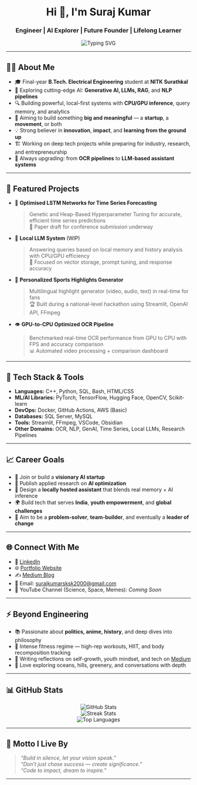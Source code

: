 <h1 align="center">Hi 👋, I'm Suraj Kumar</h1>
<h3 align="center">Engineer | AI Explorer | Future Founder | Lifelong Learner</h3>

<p align="center">
  <img src="https://readme-typing-svg.demolab.com?font=Fira+Code&pause=1000&color=00F700&width=435&lines=Crafting+Code+for+a+Better+World;AI+%7C+ML+%7C+Startups+%7C+Workout+%7C+Passion+Projects" alt="Typing SVG" />
</p>

---

## 🧑‍💻 About Me

- 🎓 Final-year **B.Tech. Electrical Engineering** student at **NITK Surathkal**
- 🧠 Exploring cutting-edge AI: **Generative AI, LLMs, RAG**, and **NLP pipelines**
- 🔍 Building powerful, local-first systems with **CPU/GPU inference**, query memory, and analytics
- 🚀 Aiming to build something **big and meaningful** — a **startup**, a **movement**, or both
- 💡 Strong believer in **innovation**, **impact**, and **learning from the ground up**
- 🏗️ Working on deep tech projects while preparing for industry, research, and entrepreneurship
- 🔁 Always upgrading: from **OCR pipelines** to **LLM-based assistant systems**

---

## 🚩 Featured Projects

- 🔬 **Optimised LSTM Networks for Time Series Forecasting**  
  > Genetic and Heap-Based Hyperparameter Tuning for accurate, efficient time series predictions  
  > 🎯 Paper draft for conference submission underway

- 🧠 **Local LLM System** (WIP)  
  > Answering queries based on local memory and history analysis with CPU/GPU efficiency  
  > 🔧 Focused on vector storage, prompt tuning, and response accuracy

- 🎥 **Personalized Sports Highlights Generator**  
  > Multilingual highlight generator (video, audio, text) in real-time for fans  
  > 🏆 Built during a national-level hackathon using Streamlit, OpenAI API, FFmpeg

- 👁️ **GPU-to-CPU Optimized OCR Pipeline**  
  > Benchmarked real-time OCR performance from GPU to CPU with FPS and accuracy comparison  
  > 📊 Automated video processing + comparison dashboard

---

## 🔧 Tech Stack & Tools

- **Languages:** C++, Python, SQL, Bash, HTML/CSS
- **ML/AI Libraries:** PyTorch, TensorFlow, Hugging Face, OpenCV, Scikit-learn
- **DevOps:** Docker, GitHub Actions, AWS (Basic)
- **Databases:** SQL Server, MySQL
- **Tools:** Streamlit, FFmpeg, VSCode, Obsidian
- **Other Domains:** OCR, NLP, GenAI, Time Series, Local LLMs, Research Pipelines

---

## 📈 Career Goals

- 💼 Join or build a **visionary AI startup**
- 🧪 Publish applied research on **AI optimization**
- 🧠 Design a **locally hosted assistant** that blends real memory + AI inference
- 🌍 Build tech that serves **India**, **youth empowerment**, and **global challenges**
- 🎯 Aim to be a **problem-solver**, **team-builder**, and eventually a **leader of change**

---

## 🌐 Connect With Me

- 🔗 [LinkedIn](https://www.linkedin.com/in/suraj-singh-96b45220a/)
- 🌐 [Portfolio Website](https://surajsk2003.github.io/Suraj.in/)
- ✍️ [Medium Blog](https://surajsinghnitk.medium.com/)
- 📧 Email: surajkumarsksk2000@gmail.com
- 📸 YouTube Channel (Science, Space, Memes): *Coming Soon*

---

## ⚡ Beyond Engineering

- 📚 Passionate about **politics, anime, history**, and deep dives into philosophy
- 💪 Intense fitness regime — high-rep workouts, HIIT, and body recomposition tracking
- 🧠 Writing reflections on self-growth, youth mindset, and tech on [Medium](https://surajsinghnitk.medium.com/)
- 🌊 Love exploring oceans, hills, greenery, and conversations with depth

---

## 📊 GitHub Stats

<p align="center">
  <img src="https://github-readme-stats.vercel.app/api?username=surajsk2003&show_icons=true&theme=radical" alt="GitHub Stats" />
  <br/>
  <img src="https://github-readme-streak-stats.herokuapp.com/?user=surajsk2003&theme=tokyonight" alt="Streak Stats" />
  <br/>
  <img src="https://github-readme-stats.vercel.app/api/top-langs/?username=surajsk2003&layout=compact&theme=tokyonight" alt="Top Languages" />
</p>

---

## 💬 Motto I Live By

> *“Build in silence, let your vision speak.”*  
> *“Don’t just chase success — create significance.”*  
> *“Code to impact, dream to inspire.”*

---
